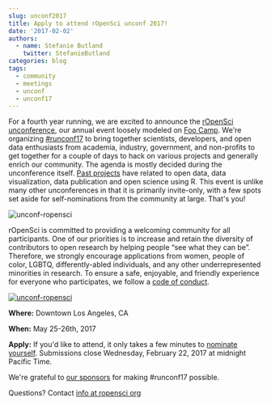 ```yaml
---
slug: unconf2017
title: Apply to attend rOpenSci unconf 2017!
date: '2017-02-02'
authors:
  - name: Stefanie Butland
    twitter: StefanieButland
categories: blog
tags:
  - community
  - meetings
  - unconf
  - unconf17
---
```


For a fourth year running, we are excited to announce the [rOpenSci unconference](http://unconf17.ropensci.org/), our annual event loosely modeled on [Foo Camp](https://en.wikipedia.org/wiki/Foo_Camp). We're organizing [#runconf17](https://twitter.com/search?f=tweets&q=%23runconf17) to bring together scientists, developers, and open data enthusiasts from academia, industry, government, and non-profits to get together for a couple of days to hack on various projects and generally enrich our community. The agenda is mostly decided during the unconference itself. [Past projects](https://github.com/ropensci/unconf16) have related to open data, data visualization, data publication and open science using R. This event is unlike many other unconferences in that it is primarily invite-only, with a few spots set aside for self-nominations from the community at large. That's you!

![unconf-ropensci](/assets/blog-images/2017-02-01-unconf2017/ropensci_v3.mp4.Still002.jpg)

rOpenSci is committed to providing a welcoming community for all participants. One of our priorities is to increase and retain the diversity of contributors to open research by helping people “see what they can be”. Therefore, we strongly encourage applications from women, people of color, LGBTQ, differently-abled individuals, and any other underrepresented minorities in research. To ensure a safe, enjoyable, and friendly experience for everyone who participates, we follow a [code of conduct](http://unconf17.ropensci.org/coc.html).

[![unconf-ropensci](http://unconf17.ropensci.org/images/LA.png)](http://unconf17.ropensci.org)

**Where:** Downtown Los Angeles, CA

**When:** May 25-26th, 2017

**Apply:** If you'd like to attend, it only takes a few minutes to [nominate yourself](http://unconf17.ropensci.org/apply). Submissions close Wednesday, February 22, 2017 at midnight Pacific Time.

We're grateful to [our sponsors](http://unconf17.ropensci.org/#sponsors) for making #runconf17 possible.

Questions? Contact [info at ropensci org](http://ropensci.org/contact.html)

